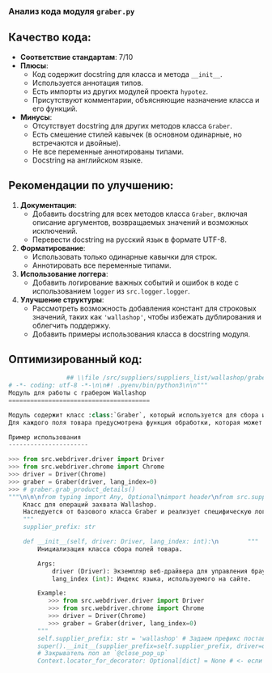 ### **Анализ кода модуля `graber.py`**

## Качество кода:

- **Соответствие стандартам**: 7/10
- **Плюсы**:
  - Код содержит docstring для класса и метода `__init__`.
  - Используется аннотация типов.
  - Есть импорты из других модулей проекта `hypotez`.
  - Присутствуют комментарии, объясняющие назначение класса и его функций.
- **Минусы**:
  - Отсутствует docstring для других методов класса `Graber`.
  - Есть смешение стилей кавычек (в основном одинарные, но встречаются и двойные).
  - Не все переменные аннотированы типами.
  - Docstring на английском языке.

## Рекомендации по улучшению:

1.  **Документация**:
    - Добавить docstring для всех методов класса `Graber`, включая описание аргументов, возвращаемых значений и возможных исключений.
    - Перевести docstring на русский язык в формате UTF-8.
2.  **Форматирование**:
    - Использовать только одинарные кавычки для строк.
    - Аннотировать все переменные типами.
3.  **Использование логгера**:
    - Добавить логирование важных событий и ошибок в коде с использованием `logger` из `src.logger.logger`.
4.  **Улучшение структуры**:
    - Рассмотреть возможность добавления констант для строковых значений, таких как `'wallashop'`, чтобы избежать дублирования и облегчить поддержку.
    - Добавить примеры использования класса в docstring модуля.

## Оптимизированный код:

```python
                ## \\file /src/suppliers/suppliers_list/wallashop/graber.py
# -*- coding: utf-8 -*-\n\n#! .pyenv/bin/python3\n\n"""
Модуль для работы с грабером Wallashop
=======================================

Модуль содержит класс :class:`Graber`, который используется для сбора информации о товарах с сайта wallashop.co.il.
Для каждого поля товара предусмотрена функция обработки, которая может быть переопределена при необходимости.

Пример использования
----------------------

>>> from src.webdriver.driver import Driver
>>> from src.webdriver.chrome import Chrome
>>> driver = Driver(Chrome)
>>> graber = Graber(driver, lang_index=0)
>>> # graber.grab_product_details()
"""\n\n\nfrom typing import Any, Optional\nimport header\nfrom src.suppliers.graber import Graber as Grbr, Context, close_pop_up\nfrom src.webdriver.driver import Driver\nfrom src.logger.logger import logger\n\n\n\nclass Graber(Grbr):\n    """
    Класс для операций захвата Wallashop.
    Наследуется от базового класса Graber и реализует специфическую логику для сбора данных с сайта Wallashop.
    """
    supplier_prefix: str

    def __init__(self, driver: Driver, lang_index: int):\n        """
        Инициализация класса сбора полей товара.

        Args:
            driver (Driver): Экземпляр веб-драйвера для управления браузером.
            lang_index (int): Индекс языка, используемого на сайте.

        Example:
           >>> from src.webdriver.driver import Driver
           >>> from src.webdriver.chrome import Chrome
           >>> driver = Driver(Chrome)
           >>> graber = Graber(driver, lang_index=0)
        """
        self.supplier_prefix: str = 'wallashop' # Задаем префикс поставщика
        super().__init__(supplier_prefix=self.supplier_prefix, driver=driver, lang_index=lang_index)\n
        # Закрыватель поп ап `@close_pop_up`
        Context.locator_for_decorator: Optional[dict] = None # <- если будет уастановлено значение - то оно выполнится в декораторе `@close_pop_up`\n